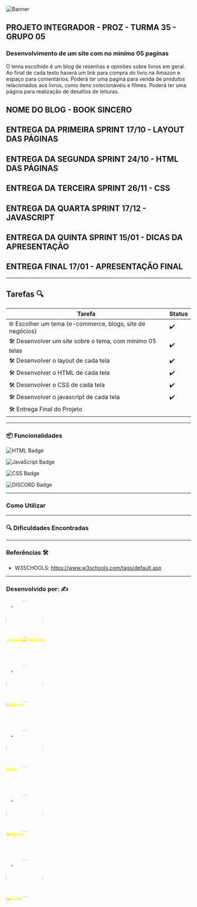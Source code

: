 

![Banner](./src/images/)

## PROJETO INTEGRADOR - PROZ - TURMA 35 - GRUPO 05 
### Desenvolvimento de um site com no minímo 05 pagínas 
O tema escolhido é um blog de resenhas e opiniões sobre livros em geral.
Ao final de cada texto haverá um link para compra do livro na Amazon e espaço para comentários.
Poderá ter uma pagina para venda de produtos relacionados aos livros, como itens colecionavéis e filmes.
Poderá ter uma página para realização de desafios de leituras.


## NOME DO BLOG - BOOK SINCERO

## ENTREGA DA PRIMEIRA SPRINT 17/10 - LAYOUT DAS PÁGINAS 
## ENTREGA DA SEGUNDA SPRINT 24/10 - HTML DAS PÁGINAS
## ENTREGA DA TERCEIRA SPRINT 26/11 - CSS
## ENTREGA DA QUARTA SPRINT 17/12 - JAVASCRIPT
## ENTREGA DA QUINTA SPRINT 15/01 - DICAS DA APRESENTAÇÃO
## ENTREGA FINAL 17/01 - APRESENTAÇÃO FINAL

---

## Tarefas 🔍

| **Tarefa** | **Status** |
|-----------------|------------|
| 🌐 Escolher um tema (e-commerce, blogs, site de negócios) |✔️|
| 🛠️ Desenvolver um site sobre o tema, com minimo 05 telas |✔️|
| 🛠️ Desenvolver o layout de cada tela|✔️|
| 🛠️ Desenvolver o HTML de cada tela|✔️|
| 🛠️ Desenvolver o CSS de cada tela|✔️|
| 🛠️ Desenvolver o javascript de cada tela|✔️|
| 🛠️ Entrega Final do Projeto||




--- 

### 📦 Funcionalidades

![HTML Badge](https://img.shields.io/badge/HTML-239120?style=for-the-badge&logo=html5&logoColor=white)

![JavaScript Badge](https://img.shields.io/badge/JavaScript-F7DF1E?style=for-the-badge&logo=javascript&logoColor=black)

![CSS Badge](https://img.shields.io/badge/CSS-563d7c?&style=flat&logo=css3&logoColor=white)


![DISCORD Badge](https://img.shields.io/badge/Discord-5865F2?style=flat&logo=discord&logoColor=white)

---

### Como Utilizar 

---

### 🔍 Dificuldades Encontradas


---

### Referências 🛠️

- W3SCHOOLS: https://www.w3schools.com/tags/default.asp

---

### Desenvolvido por: ✍️

<a href="https://avatars.githubusercontent.com/u/123896356?v=4">
   <img style="border-radius: 50%;" src="https://avatars.githubusercontent.com/u/123896356?v=4" width="100px;" alt=""/>
   <br />
   <sub><b style="color: yellow;">Jessica Fernandes</b></sub>
</a>

<br><br>

<a href="https://avatars.githubusercontent.com/u/155182122?v=4">
   <img style="border-radius: 50%;" src="https://avatars.githubusercontent.com/u/155182122?v=4" width="100px;" alt=""/>
   <br />
   <sub><b style="color: yellow;">Fabrício</b></sub>
</a>

<br><br>

<a href="https://avatars.githubusercontent.com/u/110235309?v=4">
   <img style="border-radius: 50%;" src="https://avatars.githubusercontent.com/u/110235309?v=4" width="100px;" alt=""/>
   <br />
   <sub><b style="color: yellow;">Sueli</b></sub>
</a>

<br><br>

<a href="https://avatars.githubusercontent.com/u/142187378?v=4">
   <img style="border-radius: 50%;" src="https://avatars.githubusercontent.com/u/142187378?v=4" width="100px;" alt=""/>
   <br />
   <sub><b style="color: yellow;">Pollyana</b></sub>
</a>

<br><br>

<a href="https://github.com/priscilaregsilva">
   <img style="border-radius: 50%;" src="https://avatars.githubusercontent.com/u/111193327?v=4" width="100px;" alt=""/>
   <br />
   <sub><b style="color: yellow;">Priscila</b></sub>
</a>
 
